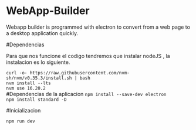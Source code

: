 # WebApp-Builder
Webapp builder is programmed with electron to convert from a web page to a desktop application quickly.

#Dependencias 
<p>Para que nos funcione el codigo tendremos que instalar nodeJS , la instalacion es lo siguiente.</p>
<code>curl -o- https://raw.githubusercontent.com/nvm-sh/nvm/v0.35.3/install.sh | bash </code><br>
<code>nvm install --lts </code><br>
<code>nvm use 16.20.2</code><br>
#Dependencias de la aplicacion
<code>npm install --save-dev electron</code><br>
<code>npm install standard -D</code>

#Inicializacion

<code>npm run dev</code>


